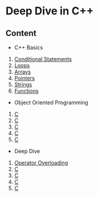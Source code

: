 
# Deep Dive in C++



## Content


- C++ Basics

1. [Conditional Statements](https://github.com/fthcknmz/Deep-Dive-in-Cpp/tree/main/Conditional%20Statements)
2. [Loops](https://github.com/fthcknmz/Deep-Dive-in-Cpp/tree/main/Loops)
3. [Arrays](https://github.com/fthcknmz/Deep-Dive-in-Cpp/tree/main/Arrays)
4. [Pointers](https://github.com/fthcknmz/Deep-Dive-in-Cpp/tree/main/Pointers)
5. [Strings](https://github.com/fthcknmz/Deep-Dive-in-Cpp/tree/main/Strings)
6. [Functions](https://github.com/fthcknmz/Deep-Dive-in-Cpp/tree/main/Functions)

- Object Oriented Programming
  
1. [C]()
2. [C]()
3. [C]()
4. [C]()
5. [C]()

- Deep Dive
  
1. [Operator Overloading](https://github.com/fthcknmz/Deep-Dive-in-Cpp/tree/main/Operator%20Overloading)
2. [C]()
3. [C]()
4. [C]()
5. [C]()
  


